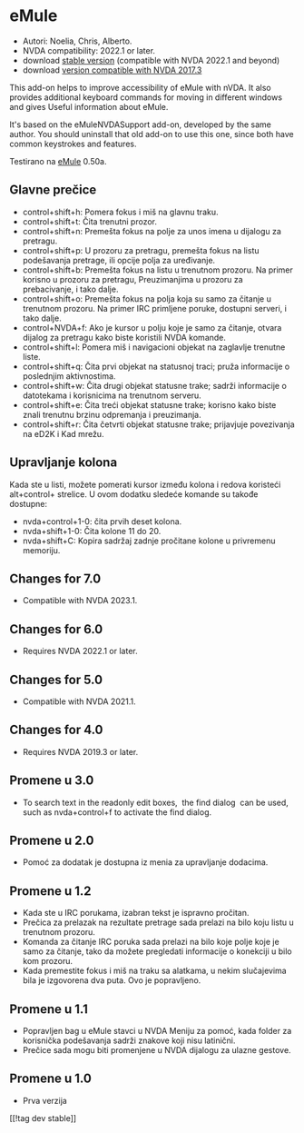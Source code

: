# eMule #

*	Autori: Noelia, Chris, Alberto.
*	NVDA compatibility: 2022.1 or later.
*	download [stable version][1] (compatible with NVDA 2022.1 and beyond)
*	download [version compatible with NVDA 2017.3][4]

This add-on helps to improve accessibility of eMule with nVDA.  It also
provides additional keyboard commands for moving in different windows and
gives Useful information about eMule.

It's based on the eMuleNVDASupport add-on, developed by the same author. You
should uninstall that old add-on to use this one, since both have common
keystrokes and features.

Testirano na [eMule][2] 0.50a.

## Glavne prečice ##

*	control+shift+h: Pomera fokus i miš na glavnu traku.
*	control+shift+t: Čita trenutni prozor.
*	control+shift+n: Premešta fokus na polje za unos imena u dijalogu za
  pretragu.
*	control+shift+p: U prozoru za pretragu, premešta fokus na listu
  podešavanja pretrage, ili opcije polja za uređivanje.
*	control+shift+b: Premešta fokus na listu u trenutnom prozoru. Na primer
  korisno u prozoru za pretragu, Preuzimanjima u prozoru za prebacivanje, i
  tako dalje.
*	control+shift+o: Premešta fokus na polja koja su samo za čitanje u
  trenutnom prozoru. Na primer IRC primljene poruke, dostupni serveri, i
  tako dalje.
*	control+NVDA+f: Ako je kursor u polju koje je samo za čitanje, otvara
  dijalog za pretragu kako biste koristili NVDA komande.
*	control+shift+l: Pomera miš i navigacioni objekat na zaglavlje trenutne
  liste.
*	control+shift+q: Čita prvi objekat na statusnoj traci; pruža informacije o
  poslednjim aktivnostima.
*	control+shift+w: Čita drugi objekat statusne trake; sadrži informacije o
  datotekama i korisnicima na trenutnom serveru.
*	control+shift+e: Čita treći objekat statusne trake; korisno kako biste
  znali trenutnu brzinu odpremanja i preuzimanja.
*	control+shift+r: Čita četvrti objekat statusne trake; prijavjuje
  povezivanja na eD2K i Kad mrežu.

## Upravljanje kolona ##

Kada ste u listi, možete pomerati kursor između kolona i redova koristeći
alt+control+ strelice.  U ovom dodatku sledeće komande su takođe dostupne:

*	nvda+control+1-0: čita prvih deset kolona.
*	nvda+shift+1-0: Čita kolone 11 do 20.
*	nvda+shift+C: Kopira sadržaj zadnje pročitane kolone u privremenu
  memoriju.

## Changes for 7.0
* Compatible with NVDA 2023.1.

## Changes for 6.0
*	Requires NVDA 2022.1 or later.

## Changes for 5.0
*	Compatible with NVDA 2021.1.

## Changes for 4.0 ##
*	Requires NVDA 2019.3 or later.

## Promene u 3.0 ##
*	 To search text in the readonly edit boxes,  the find dialog  can be used,
   such as nvda+control+f to activate the find dialog.

## Promene u 2.0 ##
*	 Pomoć za dodatak je dostupna iz menia za upravljanje dodacima.

## Promene u 1.2 ##
*	 Kada ste u IRC porukama, izabran tekst je ispravno pročitan.
*	 Prečica za prelazak na rezultate pretrage sada prelazi na bilo koju listu
   u trenutnom prozoru.
*	 Komanda za čitanje IRC poruka sada prelazi na bilo koje polje koje je
   samo za čitanje, tako da možete pregledati informacije o konekciji u bilo
   kom prozoru.
*	 Kada premestite fokus i miš na traku sa alatkama, u nekim slučajevima
   bila je izgovorena dva puta. Ovo je popravljeno.

## Promene u 1.1 ##
*	 Popravljen bag u eMule stavci u NVDA Meniju za pomoć, kada folder za
   korisnička podešavanja sadrži znakove koji nisu latinični.
*	 Prečice sada mogu biti promenjene u NVDA dijalogu za ulazne gestove.

## Promene u 1.0 ##
*	 Prva verzija

[[!tag dev stable]]

[1]: https://addons.nvda-project.org/files/get.php?file=eMule

[2]: https://www.emule-project.net


[4]: http://addons.nvda-project.org/files/get.php?file=em-o
